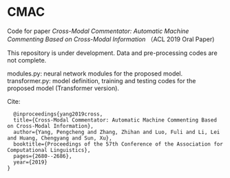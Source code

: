 # CMAC
Code for paper *Cross-Modal Commentator: Automatic Machine Commenting Based on Cross-Modal Information* （ACL 2019 Oral Paper)

This repository is under development. Data and pre-processing codes are not complete.

modules.py: neural network modules for the proposed model.
transformer.py: model definition, training and testing codes for the proposed model (Transformer version).

Cite:
```
  @inproceedings{yang2019cross,
  title={Cross-Modal Commentator: Automatic Machine Commenting Based on Cross-Modal Information},
  author={Yang, Pengcheng and Zhang, Zhihan and Luo, Fuli and Li, Lei and Huang, Chengyang and Sun, Xu},
  booktitle={Proceedings of the 57th Conference of the Association for Computational Linguistics},
  pages={2680--2686},
  year={2019}
}
```
